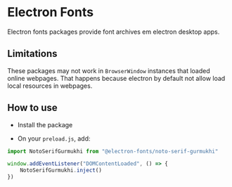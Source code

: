 # Electron Fonts

Electron fonts packages provide font archives em electron desktop apps.

## Limitations

These packages may not work in `BrowserWindow` instances that loaded online webpages. That happens because electron by default not allow load local resources in webpages.

## How to use

* Install the package

* On your `preload.js`, add:

```ts
import NotoSerifGurmukhi from "@electron-fonts/noto-serif-gurmukhi"

window.addEventListener("DOMContentLoaded", () => {
    NotoSerifGurmukhi.inject()
})
```